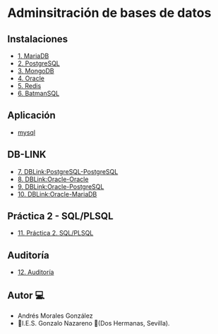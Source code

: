 # Adminsitración de bases de datos

## Instalaciones

- [1. MariaDB](./mysql.md)
- [2. PostgreSQL](./Postgres.md)
- [3. MongoDB](./mongodb.md)
- [4. Oracle](./oracle-debian.md)
- [5. Redis](./redis.md)
- [6. BatmanSQL](./batmanSQL.md)

## Aplicación

- [mysql](APPwEB-mySQL/app.py)

## DB-LINK

- [7. DBLink:PostgreSQL-PostgreSQL](./dblink-Postgres.md)
- [8. DBLink:Oracle-Oracle](./dblink-Oraclex2.md)
- [9. DBLink:Oracle-PostgreSQL](./dblink-OraclexPostgre.md)
- [10. DBLink:Oracle-MariaDB](./dblink-OraclexMariadb.md)

## Práctica 2 - SQL/PLSQL

- [11. Práctica 2. SQL/PLSQL](./Práctica2-SQL/PLSQL.sql)

## Auditoría

- [12. Auditoría](./Auditoria.md)

## Autor :computer:
* Andrés Morales González
* :school:I.E.S. Gonzalo Nazareno :round_pushpin:(Dos Hermanas, Sevilla).
